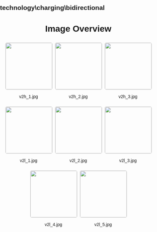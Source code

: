 ## technology\charging\bidirectional
<style>
    body {
        font-family: Arial, sans-serif;
        margin: 0;
        padding: 0;
    }
    .image-gallery {
        display: flex;
        flex-wrap: wrap;
        gap: 10px;
        justify-content: center;
        padding: 10px;
    }
    .image-gallery img {
        width: 150px;
        height: auto;
        border: 1px solid #ddd;
        border-radius: 5px;
    }
    .image-gallery div {
        flex: 1 1 calc(33.333% - 20px); /* Three images per row on large screens */
        max-width: 150px;
        text-align: center;
    }
    @media (max-width: 768px) {
        .image-gallery div {
            flex: 1 1 calc(50% - 20px); /* Two images per row on medium screens */
        }
    }
    @media (max-width: 480px) {
        .image-gallery div {
            flex: 1 1 100%; /* One image per row on small screens */
        }
    }
</style>
<h1 style ="text-align: center;"> Image Overview </h1> <div class="image-gallery">
<div>
<img src="https://media.evkx.net/multimedia/technology/charging/bidirectional/v2h_1_st.jpg">
<p>v2h_1.jpg</p>
</div>
<div>
<img src="https://media.evkx.net/multimedia/technology/charging/bidirectional/v2h_2_st.jpg">
<p>v2h_2.jpg</p>
</div>
<div>
<img src="https://media.evkx.net/multimedia/technology/charging/bidirectional/v2h_3_st.jpg">
<p>v2h_3.jpg</p>
</div>
<div>
<img src="https://media.evkx.net/multimedia/technology/charging/bidirectional/v2l_1_st.jpg">
<p>v2l_1.jpg</p>
</div>
<div>
<img src="https://media.evkx.net/multimedia/technology/charging/bidirectional/v2l_2_st.jpg">
<p>v2l_2.jpg</p>
</div>
<div>
<img src="https://media.evkx.net/multimedia/technology/charging/bidirectional/v2l_3_st.jpg">
<p>v2l_3.jpg</p>
</div>
<div>
<img src="https://media.evkx.net/multimedia/technology/charging/bidirectional/v2l_4_st.jpg">
<p>v2l_4.jpg</p>
</div>
<div>
<img src="https://media.evkx.net/multimedia/technology/charging/bidirectional/v2l_5_st.jpg">
<p>v2l_5.jpg</p>
</div>
</div>
